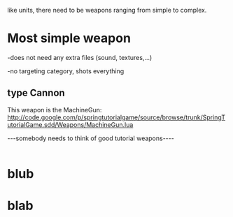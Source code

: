 like units, there need to be weapons ranging from simple to complex.

# Most simple weapon #

-does not need any extra files (sound, textures,...)

-no targeting category, shots everything

## type Cannon ##
This weapon is the MachineGun:<br>
<a href='http://code.google.com/p/springtutorialgame/source/browse/trunk/SpringTutorialGame.sdd/Weapons/MachineGun.lua'>http://code.google.com/p/springtutorialgame/source/browse/trunk/SpringTutorialGame.sdd/Weapons/MachineGun.lua</a>

---somebody needs to think of good tutorial weapons----<br>
<br>
<h1>blub</h1>

<h1>blab</h1>